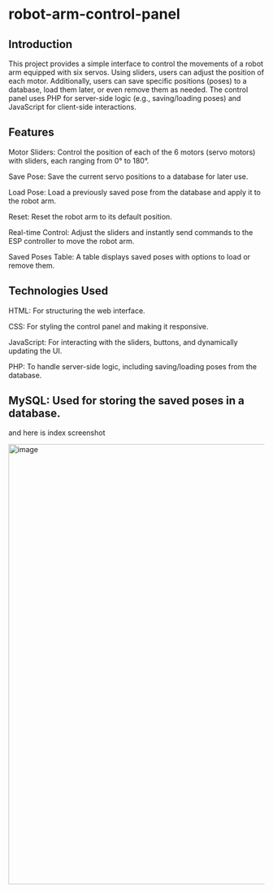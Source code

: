 # robot-arm-control-panel


## Introduction
This project provides a simple interface to control the movements of a robot arm equipped with six servos. Using sliders, users can adjust the position of each motor. Additionally, users can save specific positions (poses) to a database, load them later, or even remove them as needed. The control panel uses PHP for server-side logic (e.g., saving/loading poses) and JavaScript for client-side interactions.

## Features
Motor Sliders: Control the position of each of the 6 motors (servo motors) with sliders, each ranging from 0° to 180°.

Save Pose: Save the current servo positions to a database for later use.

Load Pose: Load a previously saved pose from the database and apply it to the robot arm.

Reset: Reset the robot arm to its default position.

Real-time Control: Adjust the sliders and instantly send commands to the ESP controller to move the robot arm.

Saved Poses Table: A table displays saved poses with options to load or remove them.

## Technologies Used
HTML: For structuring the web interface.

CSS: For styling the control panel and making it responsive.

JavaScript: For interacting with the sliders, buttons, and dynamically updating the UI.

PHP: To handle server-side logic, including saving/loading poses from the database.

MySQL: Used for storing the saved poses in a database.
--
and here is index screenshot

<img width="969" height="866" alt="image" src="https://github.com/user-attachments/assets/dac029c6-6366-4ad3-829a-b9abd8742874" />
